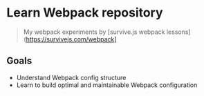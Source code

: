 # Learn Webpack repository
> My webpack experiments by [survive.js webpack lessons](https://survivejs.com/webpack]

## Goals
- Understand Webpack config structure
- Learn to build optimal and maintainable Webpack configuration
